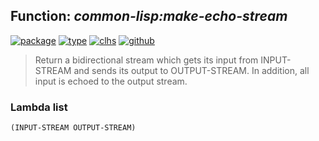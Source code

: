 ## Function: ***common-lisp:make-echo-stream***
[![package](https://img.shields.io/badge/Package-COMMON--LISP-5f9ea0.svg?style=social&colorA=999999)](../) [![type](https://img.shields.io/badge/Type-Function-5f9ea0.svg?style=social&colorA=999999)](../#function) [![clhs](https://img.shields.io/badge/CLHS-MAKE--ECHO--STREAM-5f9ea0.svg?style=social&colorA=999999)](http://www.lispworks.com/documentation/HyperSpec/Body/f_mk_ech.htm) [![github](https://img.shields.io/badge/GitHub-View_the_source-5f9ea0.svg?style=social&colorA=999999&logo=github)](https://github.com/sbcl/sbcl/blob/master/src/code/stream.lisp/) 

> Return a bidirectional stream which gets its input from INPUT-STREAM and
> sends its output to OUTPUT-STREAM. In addition, all input is echoed to
> the output stream.

### Lambda list
```
(INPUT-STREAM OUTPUT-STREAM)
```
